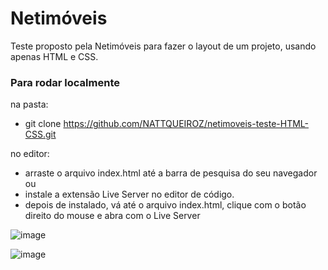 # Netimóveis 

Teste proposto pela Netimóveis para fazer o layout de um projeto, usando apenas HTML e CSS.

### Para rodar localmente
na pasta:
* git clone https://github.com/NATTQUEIROZ/netimoveis-teste-HTML-CSS.git

no editor:
* arraste o arquivo index.html até a barra de pesquisa do seu navegador 
ou
* instale a extensão Live Server no editor de código.
* depois de instalado, vá até o arquivo index.html, clique com o botão direito do mouse e abra com o Live Server



![image](https://user-images.githubusercontent.com/89169943/169376834-0a123f6d-94e0-447e-8357-77e880149ae3.png)

![image](https://user-images.githubusercontent.com/89169943/169376965-912bba9b-9103-444a-8735-251877fa3c28.png)
